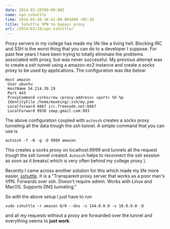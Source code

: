 ```yaml
---
date: 2014-03-28T00:00:00Z
name: vpn-sshuttle
time: 2014-03-28 16:41:00.001000 +05:30
title: Sshuttle VPN to bypass proxy
url: /2014/03/28/vpn-sshuttle/
---
```


Proxy servers in my college has made my life like a living hell. Blocking IRC and
SSH is the worst thing that you can do to a developer I suppose. For past few
years I have been trying to totally eliminate the problems associated with proxy,
but was never successful. My previous attempt was to create a ssh tunnel using
a amazon-ec2 instance and create a socks proxy to be used by applications. The
configuration was like below:

    Host amazon
     User ubuntu
     HostName 54.214.39.19
     Port 443
     ProxyCommand corkscrew <proxy-address> <port> %h %p
     IdentityFile /home/maxking/.ssh/my.pem
     Localforward 6667 irc.freenode.net:6667
     LocalForward 9930 imap.gmail.com:993

The above configuration coupled with `autossh` creates a socks proxy tunneling
all the data trough the ssh tunnel. A simple command that you can use is

    autossh -f -N -g -D 9999 amazon

This creates a socks proxy on localhost:9999 and tunnels all the request
trough the ssh tunnel created. `Autossh` helps to reconnect the ssh session
as soon as it breaks( which is very often behind my college proxy ).

Recently I came across another solution for this which made my life more easier,
[sshuttle][1]. It is a "Transparent proxy server that works as a poor man's
VPN. Forwards over ssh.  Doesn't require admin. Works with Linux and
MacOS. Supports DNS tunneling."

So with the above setup I just have to run

    sudo sshuttle -r amazon 0/0 --dns -x 144.0.0.0 -x 10.0.0.0 -D

and all my requests without a proxy are forwarded over the tunnel and everything
seems to **just work**.


[1]: [https://github.com/apenwarr/sshuttle]
